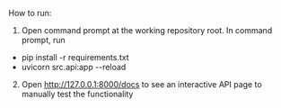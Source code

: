 How to run:

1. Open command prompt at the working repository root. In command prompt, run
- pip install -r requirements.txt
- uvicorn src.api:app --reload

2. Open http://127.0.0.1:8000/docs to see an interactive API page to manually test the functionality